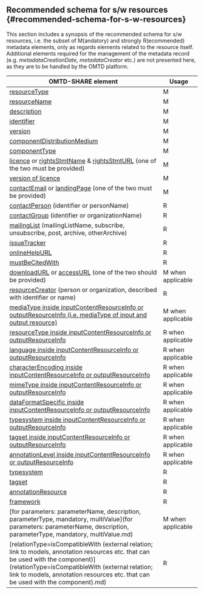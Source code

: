## Recommended schema for s/w resources {#recommended-schema-for-s-w-resources}

This section includes a synopsis of the recommended schema for s/w resources, i.e. the subset of M(andatory) and strongly R(ecommended) metadata elements, only as regards elements related to the resource itself. Additional elements required for the management of the metadata record (e.g. _metadataCreationDate, metadataCreator_ etc.) are not presented here, as they are to be handled by the OMTD platform.

| OMTD-SHARE element | Usage |
| --- | --- |
| [resourceType](resourceType.md) | M | 
| [resourceName](resourceName.md) | M | 
| [description](description.md) | M | 
| [identifier](identifier.md) | M | 
| [version](version.md) | M | 
| [componentDistributionMedium](componentDistributionMedium.md) | M | 
| [componentType](componentType.md) | M | 
| [licence](licence.md) or [rightsStmtName](rightsStmtName.md) &amp; [rightsStmtURL](rightsStmtURL.md) \(one of the two must be provided\) | M | 
| [version of licence](version_of_licence.md) | M | 
| [contactEmail](contactEmail.md) or [landingPage](landingPage.md) \(one of the two must be provided\) | M | 
| [contactPerson](contactPerson.md) \(identifier or personName\) | R | 
| [contactGroup](contactGroup.md) \(identifier or organizationName\) | R | 
| [mailingList](mailingList.md) \(mailingListName, subscribe, unsubscribe, post, archive, otherArchive\) | R | 
| [issueTracker](issueTracker.md) | R | 
| [onlineHelpURL](onlineHelpURL.md) | R | 
| [mustBeCitedWith](mustBeCitedWith.md) | R | 
| [downloadURL](downloadURL.md) or [accessURL](accessURL.md) \(one of the two should be provided\) | M when applicable | 
| [resourceCreator](resourceCreator.md) \(person or organization, described with identifier or name\) | R | 
| [mediaType inside inputContentResourceInfo or outputResourceInfo \(i.e. mediaType of input and output resource\)](mediaType_inside_inputContentResourceInfo_or_outputResourceInfo.md) | M when applicable | 
| [resourceType inside inputContentResourceInfo or outputResourceInfo](resourceType_inside_inputContentResourceInfo_or_outputResourceInfo.md) | R when applicable | 
| [language inside inputContentResourceInfo or outputResourceInfo](language_inside_inputContentResourceInfo_or_outputResourceInfo.md) | R when applicable | 
| [characterEncoding inside inputContentResourceInfo or outputResourceInfo](characterEncoding_inside_inputContentResourceInfo_or_outputResourceInfo.md) | R when applicable | 
| [mimeType inside inputContentResourceInfo or outputResourceInfo](mimeType_inside_inputContentResourceInfo_or_outputResourceInfo.md) | R when applicable | 
| [dataFormatSpecific inside inputContentResourceInfo or outputResourceInfo](dataFormatSpecific_inside_inputContentResourceInfo_or_outputResourceInfo.md) | R when applicable | 
| [typesystem inside inputContentResourceInfo or outputResourceInfo](typesystem_inside_inputContentResourceInfo_or_outputResourceInfo.md) | R when applicable | 
| [tagset inside inputContentResourceInfo or outputResourceInfo](tagset_inside_inputContentResourceInfo_or_outputResourceInfo.md) | R when applicable | 
| [annotationLevel inside inputContentResourceInfo or outputResourceInfo](annotationLevel_inside_inputContentResourceInfo_or_outputResourceInfo.md) | R when applicable | 
| [typesystem](components_typesystem_inside_componentDependencies.md) | R | 
| [tagset](components_tagset_inside_componentDependencies.md) | R | 
| [annotationResource](components_annotationResource_inside_componentDependencies.md) | R | 
| [framework](framework.md) | R | 
| [for parameters: parameterName, description, parameterType, mandatory, multiValue](for parameters: parameterName, description, parameterType, mandatory, multiValue.md) | M when applicable | 
| [relationType=isCompatibleWith (external relation; link to models, annotation resources etc. that can be used with the component)](relationType=isCompatibleWith (external relation; link to models, annotation resources etc. that can be used with the component).md) | R | 
